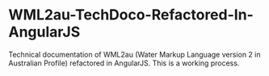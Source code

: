 # WML2au-TechDoco-Refactored-In-AngularJS
Technical documentation of WML2au (Water Markup Language version 2 in Australian Profile) refactored in AngularJS.
This is a working process.
